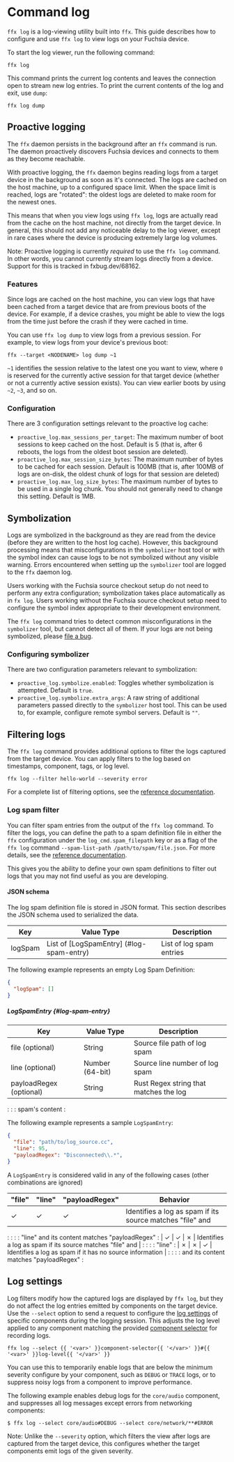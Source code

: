 # Command log

`ffx log` is a log-viewing utility built into `ffx`. This guide describes how to
configure and use `ffx log` to view logs on your Fuchsia device.

To start the log viewer, run the following command:

```posix-terminal
ffx log
```

This command prints the current log contents and leaves the connection open to
stream new log entries. To print the current contents of the log and exit, use `dump`:

```posix-terminal
ffx log dump
```

## Proactive logging

The `ffx` daemon persists in the background after an `ffx` command is run. The daemon proactively
discovers Fuchsia devices and connects to them as they become reachable.

With proactive logging, the `ffx` daemon begins reading logs from a target device in the background
as soon as it's connected. The logs are cached on the host machine, up to a configured space limit.
When the space limit is reached, logs are "rotated": the oldest logs are deleted to make room for
the newest ones.

This means that when you view logs using `ffx log`, logs are actually read from the cache on the
host machine, not directly from the target device. In general, this should not add any noticeable
delay to the log viewer, except in rare cases where the device is producing extremely large log
volumes.

Note: Proactive logging is currently _required_ to use the `ffx log` command. In other words, you
cannot currently stream logs directly from a device. Support for this is tracked in fxbug.dev/68162.

### Features

Since logs are cached on the host machine, you can view logs that have been cached from a target
device that are from previous boots of the device. For example, if a device crashes, you might be
able to view the logs from the time just before the crash if they were cached in time.

You can use `ffx log dump` to view logs from a previous session. For example, to view logs from your
device's previous boot:

```posix-terminal
ffx --target <NODENAME> log dump ~1
```

`~1` identifies the session relative to the latest one you want to view, where `0` is reserved for
the currently active session for that target device (whether or not a currently active session exists). You
can view earlier boots by using `~2`, `~3`, and so on.

### Configuration

There are 3 configuration settings relevant to the proactive log cache:

- `proactive_log.max_sessions_per_target`: The maximum number of boot sessions to keep cached on the
  host. Default is 5 (that is, after 6 reboots, the logs from the oldest boot session are deleted).
- `proactive_log.max_session_size_bytes`: The maximum number of bytes to be cached for each session.
  Default is 100MB (that is, after 100MB of logs are on-disk, the oldest chunk of logs for that
  session are deleted)
- `proactive_log.max_log_size_bytes`: The maximum number of bytes to be used in a single log chunk.
  You should not generally need to change this setting. Default is 1MB.

## Symbolization

Logs are symbolized in the background as they are read from the device (before they are written to
the host log cache). However, this background processing means that misconfigurations in the
`symbolizer` host tool or with the symbol index can cause logs to be not symbolized without any
visible warning. Errors encountered when setting up the `symbolizer` tool are logged to the `ffx`
daemon log.

Users working with the Fuchsia source checkout setup do not need to perform any extra configuration;
symbolization takes place automatically as in `fx log`. Users working without the Fuchsia source
checkout setup need to configure the symbol index appropriate to their development environment.

The `ffx log` command tries to detect common misconfigurations in the `symbolizer` tool, but cannot
detect all of them. If your logs are not being symbolized, please
[file a bug](https://bugs.fuchsia.dev/p/fuchsia/issues/entry?template=ffx+User+Bug).

### Configuring symbolizer

There are two configuration parameters relevant to symbolization:

- `proactive_log.symbolize.enabled`: Toggles whether symbolization is attempted. Default is `true`.
- `proactive_log.symbolize.extra_args`: A raw string of additional parameters passed directly to the
  `symbolizer` host tool. This can be used to, for example, configure remote symbol servers. Default
  is `""`.

## Filtering logs

The `ffx log` command provides additional options to filter the logs captured from the target
device. You can apply filters to the log based on timestamps, component, tags, or log level.

```posix-terminal
ffx log --filter hello-world --severity error
```

For a complete list of filtering options, see the [reference documentation][ffx-reference].

### Log spam filter

You can filter spam entries from the output of the `ffx log` command. To filter the logs, you can define
the path to a spam definition file in either the `ffx` configuration under the `log_cmd.spam_filepath`
key or as a flag of the `ffx log` command `--spam-list-path /path/to/spam/file.json`. For more details,
see the [reference documentation][ffx-reference].

This gives you the ability to define your own spam definitions to filter out logs that you may not find
useful as you are developing.

#### JSON schema

The log spam definition file is stored in JSON format. This section describes the JSON schema used
to serialized the data.

| Key      | Value Type                               | Description                               |
| -------- | ---------------------------------------- | ----------------------------------------- |
| logSpam  | List of [LogSpamEntry] (#log-spam-entry) | List of log spam entries                  |

The following example represents an empty Log Spam Definition:

```json
{
  "logSpam": []
}
```

##### LogSpamEntry {#log-spam-entry}

| Key                     | Value Type               | Description                                |
| ----------------------- | ------------------------ | ------------------------------------------ |
| file (optional)         | String                   | Source file path of log spam               |
| line (optional)         | Number (64-bit)          | Source line number of log spam             |
| payloadRegex (optional) | String                   | Rust Regex string that matches the log     |
:                         :                          : spam's content                             :

The following example represents a sample `LogSpamEntry`:

```json
{
  "file": "path/to/log_source.cc",
  "line": 95,
  "payloadRegex": "Disconnected\\.*",
}
```

A `LogSpamEntry` is considered valid in any of the following cases (other combinations are
ignored)

| "file"  | "line"  | "payloadRegex" | Behavior                                                   |
| ------- | ------- | -------------- | ---------------------------------------------------------- |
| ✓       | ✓       | ✓              | Identifies a log as spam if its source matches "file" and  |
:         :         :                : "line" and its content matches "payloadRegex"              :
| ✓       | ✓       | ✗              | Identifies a log as spam if its source matches "file" and  |
:         :         :                : "line"                                                     :
| ✗       | ✗       | ✓              | Identifies a log as spam if it has no source information   |
:         :         :                : and its content matches "payloadRegex"                     :

## Log settings

Log filters modify how the captured logs are displayed by `ffx log`, but they do not affect the
log entries emitted by components on the target device. Use the `--select` option to send a
request to configure the [log settings][fidl-logsettings] of specific components during the
logging session. This adjusts the log level applied to any component matching the provided
[component selector][component-select] for recording logs.

```posix-terminal
ffx log --select {{ '<var>' }}component-selector{{ '</var>' }}#{{ '<var>' }}log-level{{ '</var>' }}
```

You can use this to temporarily enable logs that are below the minimum severity configure by your
component, such as `DEBUG` or `TRACE` logs, or to suppress noisy logs from a component to improve
performance.

The following example enables debug logs for the `core/audio` component, and suppresses all log
messages except errors from networking components:

```none {:.devsite-disable-click-to-copy}
$ ffx log --select core/audio#DEBUG --select core/network/**#ERROR
```

Note: Unlike the `--severity` option, which filters the view after logs are captured from the
target device, this configures whether the target components emit logs of the given severity.

[component-select]: /development/tools/ffx/commands/component-select.md
[ffx-reference]: https://fuchsia.dev/reference/tools/sdk/ffx
[fidl-logsettings]: https://fuchsia.dev/reference/fidl/fuchsia.diagnostics#LogSettings
